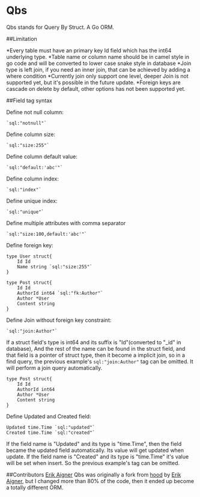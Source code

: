 Qbs
===

Qbs stands for Query By Struct. A Go ORM.


##Limitation

*Every table must have an primary key Id field which has the int64 underlying type.
*Table name or column name should be in camel style in go code and will be converted to lower case snake style in database 
*Join type is left join, if you need an inner join, that can be achieved by adding a where condition
*Currently join only support one level, deeper Join is not supported yet, but it's possible in the future update.
*Foreign keys are cascade on delete by default, other options has not been supported yet.

##Field tag syntax

Define not null column:

    `sql:"notnull"`

Define column size:

    `sql:"size:255"`

Define column default value:

    `sql:"default:'abc'"`

Define column index:

    `sql:"index"`

Define unique index:

    `sql:"unique"`

Define multiple attributes with comma separator

    `sql:"size:100,default:'abc'"`

Define foreign key:
	
	type User struct{
		Id Id
		Name string `sql:"size:255"`
	}

    type Post struct{
    	Id Id
    	AuthorId int64 `sql:"fk:Author"`
    	Author *User
    	Content string
    }

Define Join without foreign key constraint:

    `sql:"join:Author"`

If a struct field's type is int64 and its suffix is "Id"(converted to "_id" in database), And the rest of the name can be found in the struct field,
and that field is a pointer of struct type, then it become a implicit join, so in a find query, the previous example's `sql:"join:Author"` tag can be omitted.
It will perform a join query automatically.

    type Post struct{
    	Id Id
    	AuthorId int64
    	Author *User
    	Content string
    }

Define Updated and Created field:

	Updated time.Time `sql:"updated"`
	Created time.Time `sql:"created"`

If the field name is "Updated" and its type is "time.Time", then the field became the updated field automatically.
Its value will get updated when update. If the field name is "Created" and its type is "time.Time" it's value will be set when insert.
So the previous example's tag can be omitted.


##Contributors
[Erik Aigner](https://github.com/eaigner)
Qbs was originally a fork from [hood](https://github.com/eaigner/hood) by [Erik Aigner](https://github.com/eaigner), 
but I changed more than 80% of the code, then it ended up become a totally different ORM.
